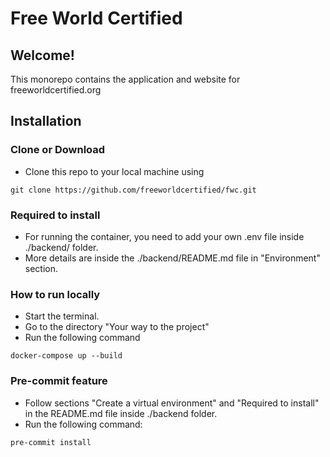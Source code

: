 # Free World Certified

## Welcome!

This monorepo contains the application and website for
freeworldcertified.org

## Installation

### Clone or Download

-  Clone this repo to your local machine using
```
git clone https://github.com/freeworldcertified/fwc.git
```

### Required to install

- For running the container, you need to add your own .env file inside ./backend/ folder.
- More details are inside the ./backend/README.md file in "Environment" section.

### How to run locally

- Start the terminal.
- Go to the directory "Your way to the project"
- Run the following command
```
docker-compose up --build
```

### Pre-commit feature

- Follow sections "Create a virtual environment" and "Required to install" in the README.md file inside ./backend folder.
- Run the following command:
```
pre-commit install
```
